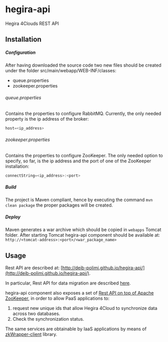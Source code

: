 # hegira-api
Hegira 4Clouds REST API  

## Installation

##### Configuration

After having downloaded the source code two new files should be created under the folder src/main/webapp/WEB-INF/classes:
* queue.properties
* zookeeper.properties

###### queue.properties
Contains the properties to configure RabbitMQ. Currently, the only needed property is the ip address of the broker:

```java
host=<ip_address>
```

###### zookeeper.properties
Contains the properties to configure ZooKeeper. The only needed option to specify, so far, is the ip address and the port of one of the ZooKeeper installation:

```java
connectString=<ip_address>:<port>
```

##### Build
The project is Maven compliant, hence by executing the command ```mvn clean package``` the proper packages will be created.

##### Deploy
Maven generates a war archive which should be copied in ```webapps``` Tomcat folder.
After starting Tomcat hegira-api component should be available at: ```http://<tomcat-address>:<port>/<war_package_name>```

## Usage
Rest API are described at: [http://deib-polimi.github.io/hegira-api/](http://deib-polimi.github.io/hegira-api/).

In particular, Rest API for data migration are described [here](http://deib-polimi.github.io/hegira-api/resource_API.html).


hegira-api component also exposes a set of [Rest API on top of Apache ZooKeeper](http://deib-polimi.github.io/hegira-api/resource_ZKservice.html), in order to allow PaaS applications to: 

1. request new unique ids that allow Hegira 4Cloud to synchronize data across two databases. 
2. Check the synchronization status.

The same services are obtainable by IaaS applications by means of [zkWrapper-client](https://github.com/deib-polimi/hegira-zkWrapper-client) library.
